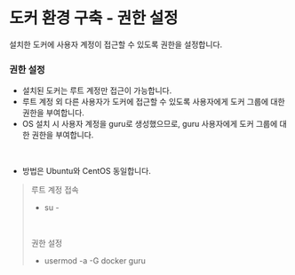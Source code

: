 # 도커 환경 구축 - 권한 설정
설치한 도커에 사용자 계정이 접근할 수 있도록 권한을 설정합니다.   

### 권한 설정
- 설치된 도커는 루트 계정만 접근이 가능합니다.
- 루트 계정 외 다른 사용자가 도커에 접근할 수 있도록 사용자에게 도커 그룹에 대한 권한을 부여합니다.
- OS 설치 시 사용자 계정을 guru로 생성했으므로, guru 사용자에게 도커 그룹에 대한 권한을 부여합니다.
<br />

- 방법은 Ubuntu와 CentOS 동일합니다.

> 루트 계정 접속   
> - su -
> <br />
>
> 권한 설정   
> - usermod -a -G docker guru
<br />
